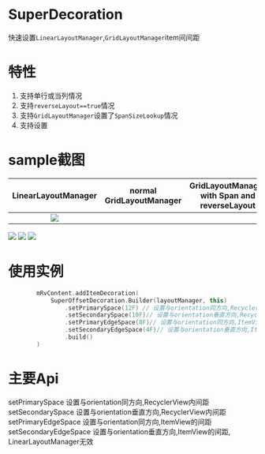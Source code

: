 # SuperDecoration

快速设置`LinearLayoutManager`,`GridLayoutManager`item间间距

# 特性
1. 支持单行或当列情况
2. 支持`reverseLayout==true`情况
3. 支持`GridLayoutManager`设置了`SpanSizeLookup`情况
4. 支持设置


# sample截图

| LinearLayoutManager        |     normal GridLayoutManager      | GridLayoutManager with Span and reverseLayout   |
| :-------------: |:-------------:| :-------------:|
|<img src="http://blog.wecando.cc/image/20190701/FplFo6vP5gGbdJg-FRcomOFTc-Vy.png" />|||

![](http://blog.wecando.cc/image/20190701/FgMJJIIUzWEU7k4TpsezXdbeBMX8.png)
![](http://blog.wecando.cc/image/20190701/FoJW9iWBej5g7h-w0_c1U_pF-wmm.png)
![](http://blog.wecando.cc/image/20190701/FgMJJIIUzWEU7k4TpsezXdbeBMX8.png)

# 使用实例
```kotlin
        mRvContent.addItemDecoration(
            SuperOffsetDecoration.Builder(layoutManager, this)
                .setPrimarySpace(12F) // 设置与orientation同方向,RecyclerView内间距,orientation为vertical时, 表示 paddingTop,paddingBottom
                .setSecondarySpace(10F)// 设置与orientation垂直方向,RecyclerView内间距,orientation为vertical时, 表示 paddingLeft,paddingRight
                .setPrimaryEdgeSpace(8F)// 设置与orientation同方向,ItemView的间距
                .setSecondaryEdgeSpace(4F)// 设置与orientation垂直方向,ItemView的间距, LinearLayoutManager无效
                .build()
        )

```

# 主要Api


setPrimarySpace  设置与orientation同方向,RecyclerView内间距
setSecondarySpace 设置与orientation垂直方向,RecyclerView内间距
setPrimaryEdgeSpace 设置与orientation同方向,ItemView的间距
setSecondaryEdgeSpace 设置与orientation垂直方向,ItemView的间距, LinearLayoutManager无效
